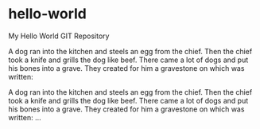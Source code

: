 # hello-world
My Hello World GIT Repository
 
 A dog ran into the kitchen and steels an egg from the chief. 
 Then the chief took a knife and grills the dog like beef.
 There came a lot of dogs and put his bones into a grave.
 They created for him a gravestone on which was written: 
 
 A dog ran into the kitchen and steels an egg from the chief. 
 Then the chief took a knife and grills the dog like beef.
 There came a lot of dogs and put his bones into a grave.
 They created for him a gravestone on which was written: 
 ...
